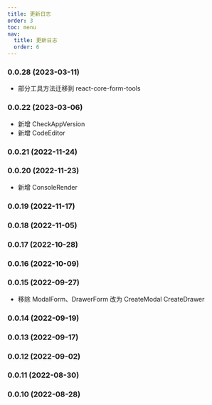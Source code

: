```yaml
---
title: 更新日志
order: 3
toc: menu
nav:
  title: 更新日志
  order: 6
---
```


### 0.0.28 (2023-03-11)

- 部分工具方法迁移到 react-core-form-tools

### 0.0.22 (2023-03-06)

- 新增 CheckAppVersion
- 新增 CodeEditor

### 0.0.21 (2022-11-24)

### 0.0.20 (2022-11-23)

- 新增 ConsoleRender

### 0.0.19 (2022-11-17)

### 0.0.18 (2022-11-05)

### 0.0.17 (2022-10-28)

### 0.0.16 (2022-10-09)

### 0.0.15 (2022-09-27)

- 移除 ModalForm、DrawerForm 改为 CreateModal CreateDrawer

### 0.0.14 (2022-09-19)

### 0.0.13 (2022-09-17)

### 0.0.12 (2022-09-02)

### 0.0.11 (2022-08-30)

### 0.0.10 (2022-08-28)
